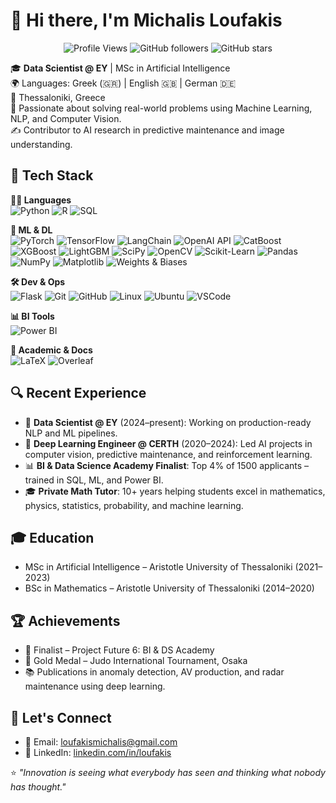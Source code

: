 # 👋 Hi there, I'm Michalis Loufakis

<p align="center">
  <img src="https://komarev.com/ghpvc/?username=loufakis&style=flat-square" alt="Profile Views" />
  <img alt="GitHub followers" src="https://img.shields.io/github/followers/loufakis?label=Followers&style=flat-square" />
  <img alt="GitHub stars" src="https://img.shields.io/github/stars/loufakis?style=flat-square" />
</p>

🎓 **Data Scientist @ EY** | MSc in Artificial Intelligence  
🌍 Languages: Greek (🇬🇷) | English 🇬🇧 | German 🇩🇪  
📍  Thessaloniki, Greece  
🧠 Passionate about solving real-world problems using Machine Learning, NLP, and Computer Vision.  
✍️ Contributor to AI research in predictive maintenance and image understanding.


## 🧰 Tech Stack

**👨‍💻 Languages**  
![Python](https://img.shields.io/badge/-Python-333333?style=flat&logo=python)
![R](https://img.shields.io/badge/-R-333333?style=flat&logo=r)
![SQL](https://img.shields.io/badge/-SQL-333333?style=flat&logo=postgresql)

**🧠 ML & DL**  
![PyTorch](https://img.shields.io/badge/-PyTorch-333333?style=flat&logo=pytorch)
![TensorFlow](https://img.shields.io/badge/-TensorFlow-333333?style=flat&logo=tensorflow)
![LangChain](https://img.shields.io/badge/-LangChain-333333?style=flat&logo=python)
![OpenAI API](https://img.shields.io/badge/-OpenAI-333333?style=flat&logo=openai)
![CatBoost](https://img.shields.io/badge/-CatBoost-333333?style=flat&logo=catboost)
![XGBoost](https://img.shields.io/badge/-XGBoost-333333?style=flat&logo=xgboost) 
![LightGBM](https://img.shields.io/badge/-LightGBM-333333?style=flat&logo=lightgbm)
![SciPy](https://img.shields.io/badge/-SciPy-333333?style=flat&logo=scipy)
![OpenCV](https://img.shields.io/badge/-OpenCV-333333?style=flat&logo=opencv)
![Scikit-Learn](https://img.shields.io/badge/-Scikit--Learn-333333?style=flat&logo=scikitlearn)
![Pandas](https://img.shields.io/badge/-Pandas-333333?style=flat&logo=pandas)
![NumPy](https://img.shields.io/badge/-NumPy-333333?style=flat&logo=numpy)
![Matplotlib](https://img.shields.io/badge/-Matplotlib-333333?style=flat&logo=python)
![Weights & Biases](https://img.shields.io/badge/-WandB-333333?style=flat&logo=wandb) 


**🛠️ Dev & Ops**  
![Flask](https://img.shields.io/badge/-Flask-333333?style=flat&logo=flask)
![Git](https://img.shields.io/badge/-Git-333333?style=flat&logo=git)
![GitHub](https://img.shields.io/badge/-GitHub-333333?style=flat&logo=github)
![Linux](https://img.shields.io/badge/-Linux-333333?style=flat&logo=linux)
![Ubuntu](https://img.shields.io/badge/-Ubuntu-333333?style=flat&logo=ubuntu)
![VSCode](https://img.shields.io/badge/-VSCode-333333?style=flat&logo=visualstudiocode)


**📊 BI Tools**  
![Power BI](https://img.shields.io/badge/-Power%20BI-333333?style=flat&logo=powerbi)


**📝 Academic & Docs**  
![LaTeX](https://img.shields.io/badge/-LaTeX-333333?style=flat&logo=latex)
![Overleaf](https://img.shields.io/badge/-Overleaf-333333?style=flat&logo=overleaf)


## 🔍 Recent Experience

- 🧠 **Data Scientist @ EY** (2024–present): Working on production-ready NLP and ML pipelines.
- 🧪 **Deep Learning Engineer @ CERTH** (2020–2024): Led AI projects in computer vision, predictive maintenance, and reinforcement learning.
- 📊 **BI & Data Science Academy Finalist**: Top 4% of 1500 applicants – trained in SQL, ML, and Power BI.
- 🎓 **Private Math Tutor**: 10+ years helping students excel in mathematics, physics, statistics, probability, and machine learning.


## 🎓 Education

- MSc in Artificial Intelligence – Aristotle University of Thessaloniki (2021–2023)  
- BSc in Mathematics – Aristotle University of Thessaloniki (2014–2020)


## 🏆 Achievements

- 🥇 Finalist – Project Future 6: BI & DS Academy  
- 🥋 Gold Medal – Judo International Tournament, Osaka  
- 📚 Publications in anomaly detection, AV production, and radar maintenance using deep learning.


## 🤝 Let's Connect

- 📧 Email: [loufakismichalis@gmail.com](mailto:loufakismichalis@gmail.com)
- 💼 LinkedIn: [linkedin.com/in/loufakis](https://www.linkedin.com/in/loufakis/)


⭐ _"Innovation is seeing what everybody has seen and thinking what nobody has thought."_


